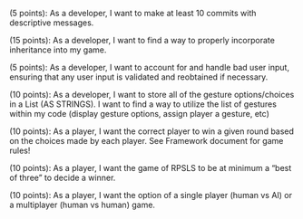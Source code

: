 (5 points): As a developer, I want to make at least 10 commits with descriptive messages.

(15 points): As a developer, I want to find a way to properly incorporate inheritance into my game.

(5 points): As a developer, I want to account for and handle bad user input, ensuring that any user input is validated and reobtained if necessary.

(10 points): As a developer, I want to store all of the gesture options/choices in a List (AS STRINGS). I want to find a way to utilize the list of gestures within my code (display gesture options, assign player a gesture, etc)

(10 points): As a player, I want the correct player to win a given round based on the choices made by each player. See Framework document for game rules!

(10 points): As a player, I want the game of RPSLS to be at minimum a “best of three” to decide a winner.

(10 points): As a player, I want the option of a single player (human vs AI) or a multiplayer (human vs human) game.